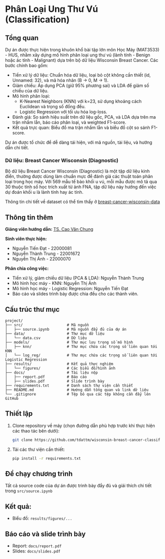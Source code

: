 # Phân Loại Ung Thư Vú (Classification)

## Tổng quan
Dự án được thực hiện trong khuôn khổ bài tập lớn môn Học Máy (MAT3533) - HUS, nhằm xây dựng mô hình phân loại ung thư vú (lành tính - Benign hoặc ác tính - Malignant) dựa trên bộ dữ liệu Wisconsin Breast Cancer. Các bước chính bao gồm:

- Tiền xử lý dữ liệu: Chuẩn hóa dữ liệu, loại bỏ cột không cần thiết (id, Unnamed: 32), và mã hóa nhãn (B → 0, M → 1).
- Giảm chiều: Áp dụng PCA (giữ 95% phương sai) và LDA để giảm số chiều của dữ liệu.
- Mô hình phân loại:
  - K-Nearest Neighbors (KNN) với k=23, sử dụng khoảng cách Euclidean và trọng số đồng đều.
  - Logistic Regression với tối ưu hóa log-loss.
- Đánh giá: So sánh hiệu suất trên dữ liệu gốc, PCA, và LDA dựa trên ma trận nhầm lẫn, báo cáo phân loại, và weighted F1-score.
- Kết quả trực quan: Biểu đồ ma trận nhầm lẫn và biểu đồ cột so sánh F1-score.

Dự án được tổ chức để dễ dàng tái hiện, với mã nguồn, tài liệu, và hướng dẫn chi tiết. 

### Dữ liệu: Breast Cancer Wisconsin (Diagnostic)
Bộ dữ liệu Breast Cancer Wisconsin (Diagnostic) là một tập dữ liệu kinh điển, thường được dùng làm chuẩn mực để đánh giá các thuật toán phân loại trong học máy. Với 569 mẫu tế bào khối u vú, mỗi mẫu được mô tả qua 30 thuộc tính số học trích xuất từ ảnh FNA, tập dữ liệu này hướng đến việc dự đoán khối u là lành tính hay ác tính.

Thông tin chi tiết về dataset có thể tìm thấy ở [breast-cancer-wisconsin-data](https://www.kaggle.com/datasets/uciml/breast-cancer-wisconsin-data)

## Thông tin thêm
**Giảng viên hướng dẫn:** [TS. Cao Văn Chung](https://hus.vnu.edu.vn/gioi-thieu/can-bo/danh-sach-can-bo/cao-van-chung-3004.html)

**Sinh viên thực hiện:**
- Nguyễn Tiến Đạt        - 22000081
- Nguyễn Thành Trung     - 22001672
- Nguyễn Thị Ánh         - 22000070

**Phân chia công việc:**
- Tiền xử lý, giảm chiều dữ liệu (PCA & LDA): Nguyễn Thành Trung
- Mô hình học máy - KNN: Nguyễn Thị Ánh
- Mô hình học máy - Logistic Regression: Nguyễn Tiến Đạt
- Báo cáo và slides trình bày được chia đều cho các thành viên.

## Cấu trúc thư mục

```plain
project/
├── src/                    # Mã nguồn
│   ├── source.ipynb        # Mã nguồn đẩy đủ của dự án
├── data/                   # Thư mục dữ liệu 
│   └── data.csv            # Dữ liệu 
├── models/                 # Thư mục lưu trọng số mô hình
│   ├── knn/                # Thư mục chứa các trọng số liên quan tới KNN
│   └── log_reg/            # Thư mục chứa các trọng số liên quan tới Logistic Regression
├── results/                # Kết quả thực nghiệm
│   └── figures/            # Các biểu đồ/hình ảnh
├── docs/                   # Tài liệu nộp
│   ├── report.pdf          # Báo cáo
│   ├── slides.pdf          # Slide trình bày
├── requirements.txt        # Danh sách thư viện cần thiết
├── README.md               # Hướng dẫn tổng quan và link dữ liệu
└── .gitignore              # Tệp bỏ qua các tệp không cần đẩy lên GitHub
```

## Thiết lập

1. Clone repository về máy (chọn đường dẫn phù hợp trước khi thực hiện các thao tác bên dưới):
   ```bash
   git clone https://github.com/tdattm/wisconsin-breast-cancer-classification.git
   ```
2. Tải các thư viện cần thiết:
   ```bash
   pip install -r requirements.txt
   ```

## Để chạy chương trình
Tất cả source code của dự án được trình bày đẩy đủ và giải thích chi tiết trong `src/source.ipynb`

## Kết quả:
- Biểu đồ: `results/figures/...`

## Báo cáo và slide trình bày
- Report: `docs/report.pdf`
- Slides: `docs/slides.pdf`
